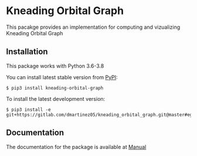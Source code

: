 # Kneading Orbital Graph

This pacakge provides an implementation for computing and vizualizing Kneading Orbital Graph

## Installation

This package works with Python 3.6-3.8

You can install latest stable version from [PyPI](https://pypi.org/):

```
$ pip3 install kneading-orbital-graph
```

To install the latest development version:

```
$ pip3 install -e git+https://gitlab.com/dmartinez05/kneading_orbital_graph.git@master#egg=kneading_orbital_graph
```

## Documentation

The documentation for the package is available at [Manual](https://gitlab.com/dmartinez05/kneading_orbital_graph/-/blob/master/manual.pdf)
